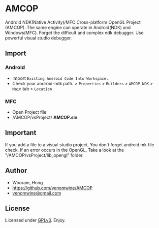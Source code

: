 # AMCOP

Android NDK(Native Activity)/MFC Cross-platform OpenGL Project (AMCOP).
The same engine can operate in Android(NDK) and Windows(MFC).
Forget the difficult and complex ndk debugger. Use powerful visual studio debugger.

## Import

### Android
- Import `Existing Android Code Into Workspace.`
- Check your android-ndk path. > `Properties` > `Builders` > `AMCOP_NDK` > `Main` tab > `Location`

### MFC
- Open Project file
- /AMCOP/vsProject/ **AMCOP.sln**

## Important

If you add a file to a visual studio project, You don't forget android.mk file check.
If an error occurs in the OpenGL, Take a look at the "/AMCOP/vsProject/lib_opengl" folder. 

## Author

- Wooram, Hong
- https://github.com/venomwine/AMCOP
- venomwine@gmail.com 
 
## License

Licensed under [GPLv3][gplv3]. Enjoy.

[gplv3]: http://opensource.org/licenses/GPL-3.0
 